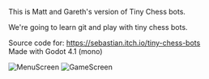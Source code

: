 This is Matt and Gareth's version of Tiny Chess bots.

We're going to learn git and play with tiny chess bots.

Source code for: https://sebastian.itch.io/tiny-chess-bots </br>
Made with Godot 4.1 (mono)

![MenuScreen](https://img.itch.zone/aW1hZ2UvMjQzNTU4NC8xNDQyMjQxNC5wbmc=/original/7Ng9ay.png)
![GameScreen](https://img.itch.zone/aW1hZ2UvMjQzNTU4NC8xNDQyMjQxNS5wbmc=/original/rWu6Hi.png)
